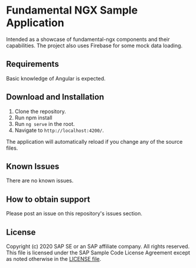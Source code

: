 # Fundamental NGX Sample Application

Intended as a showcase of fundamental-ngx components and their capabilities. The project also uses Firebase for some mock data loading.

## Requirements

Basic knowledge of Angular is expected.

## Download and Installation

1. Clone the repository.
2. Run npm install
3. Run `ng serve` in the root.
4. Navigate to `http://localhost:4200/`.

The application will automatically reload if you change any of the source files.

## Known Issues

There are no known issues.

## How to obtain support

Please post an issue on this repository's issues section.

## License

Copyright (c) 2020 SAP SE or an SAP affiliate company. All rights reserved. 
This file is licensed under the SAP Sample Code License Agreement except as noted otherwise in the [LICENSE file](LICENSE).
